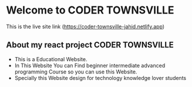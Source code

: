 # Welcome to CODER TOWNSVILLE

This is the live site link (https://coder-townsville-jahid.netlify.app)


## About my react project CODER TOWNSVILLE
- This is a Educational Website.
- In This Website You can Find beginner intermediate advanced programming Course so you can use this Website.
- Specially this Website design for technology knowledge lover students
